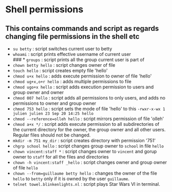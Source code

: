 # Shell permissions
## This contains commands and script as regards changing file permissions in the shell etc

* `su betty` : script switches current user to betty<br>
* `whoami` : script prints effective username of current user<br> ### * `groups` : script prints all the group current user is part of<br>
* `chown betty hello` : script changes owner of file <br>
* `touch hello` : script creates empty file 'hello'<br>
* `chmod u+x hello` : adds execute permission to owner of file 'hello'<br>
* `chmod ug+x,o+r hello` : adds multiple permissions to file <br>
* `chmod ugo+x hello` : script adds execution permission to users and group owner and owner<br>
* `chmod 007 hello` : script adds all permissions to only users, and adds no permissions to owner and group owner<br>
* `chmod 753 hello` : script sets the mode of file 'hello' to this `-rwxr-x-wx 1 julien julien 23 Sep 20 14:25 hello`<br>
* `chmod --reference=olleh hello` : script mirrors permission of file 'olleh'<br>
* `chmod a+x */` : script adds execute permission to all subdirectories of the current directory for the owner, the group owner and all other users. Regular files should not be changed.<br>
* `mkdir -m 751 my_dir` : script creates directory with permission '751'<br>
* `chgrp school hello` : script changes group owner to `school` in file `hello`<br>
* `chown vincent:staff *` : script changes owner to `vincent` and gorup owner to `staff` for all the files and directories<br>
* `chown -h vincent:staff _hello` : script changes owner and group owner of file `hello`<br>
* `chown --from=guillaume betty hello` :  changes the owner of the file `hello` to `betty` only if it is owned by the user `guillaume`.<br>
* `telnet towel.blinkenlights.nl` : script plays Star Wars VI in terminal.
